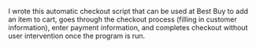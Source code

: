 I wrote this automatic checkout script that can be used at Best Buy to add an item to cart, goes through the checkout process (filling in customer information), enter payment information, and completes checkout without user intervention once the program is run.
